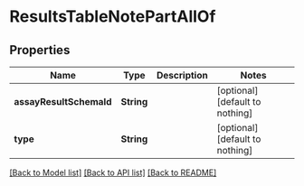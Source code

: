 # ResultsTableNotePartAllOf


## Properties
Name | Type | Description | Notes
------------ | ------------- | ------------- | -------------
**assayResultSchemaId** | **String** |  | [optional] [default to nothing]
**type** | **String** |  | [optional] [default to nothing]


[[Back to Model list]](../README.md#models) [[Back to API list]](../README.md#api-endpoints) [[Back to README]](../README.md)


